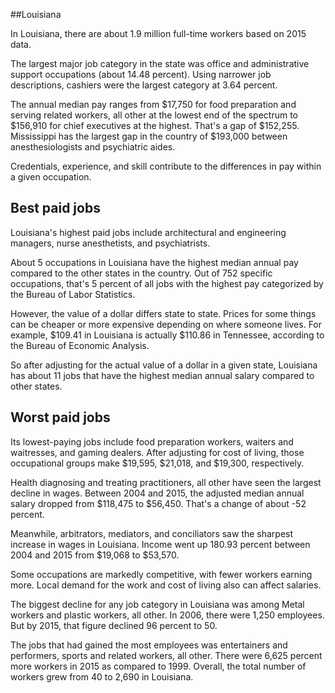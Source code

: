 

##Louisiana

In Louisiana, there are about 1.9 million full-time workers based on 2015 data.

The largest major job category in the state was <span class='occ_title_em'>office and administrative support occupations</span> (about 14.48 percent). Using narrower job descriptions, <span class='occ_title_em'>cashiers</span> were the largest category at 3.64 percent.
               
The annual median pay ranges from $17,750 for <span class='occ_title_em'>food preparation and serving related workers, all other</span> at the lowest end of the spectrum to  $156,910 for <span class='occ_title_em'>chief executives</span> at the highest. That's a gap of $152,255. Mississippi has the largest gap in the country of $193,000 between <span class='occ_title_em'>anesthesiologists and psychiatric aides</span>.
          
Credentials, experience, and skill contribute to the differences in pay within a given occupation.

## Best paid jobs
Louisiana's highest paid jobs include <span class='occ_title_em'>architectural and engineering managers, nurse anesthetists</span>, and <span class='occ_title_em'>psychiatrists</span>.
               
About 5 occupations in Louisiana have the highest median annual pay compared to the other states in the country. Out of 752 specific occupations, that's 5 percent of all jobs with the highest pay categorized by the Bureau of Labor Statistics.
               
However, the value of a dollar differs state to state. Prices for some things can be cheaper or more expensive depending on where someone lives. For example, $109.41 in Louisiana is actually $110.86 in Tennessee, according to the Bureau of Economic Analysis.
               
So after adjusting for the actual value of a dollar in a given state, Louisiana has about 11 jobs that have the highest median annual salary compared to other states.
               
## Worst paid jobs

Its lowest-paying jobs include <span class='occ_title_em'>food preparation workers</span>, <span class='occ_title_em'>waiters and waitresses</span>, and <span class='occ_title_em'>gaming dealers</span>. After adjusting for cost of living, those occupational groups make $19,595,  $21,018, and  $19,300, respectively.
               
<span class='occ_title_em'>Health diagnosing and treating practitioners, all other</span> have seen the largest decline in wages. Between 2004 and 2015, the adjusted median annual salary dropped from $118,475 to $56,450. That's a change of about -52 percent.
               
Meanwhile, <span class='occ_title_em'>arbitrators, mediators, and conciliators</span> saw the sharpest increase in wages in Louisiana. Income went up 180.93 percent between 2004 and 2015 from $19,068 to $53,570.

Some occupations are markedly competitive, with fewer workers earning more. Local demand for the work and cost of living also can affect salaries.

            
The biggest decline for any job category in Louisiana was among <span class='occ_title_em'>Metal workers and plastic workers, all other</span>. In 2006, there were 1,250 employees. But by 2015, that figure declined 96 percent to 50. 
               
The jobs that had gained the most employees was entertainers and performers, sports and related workers, all other. There were 6,625 percent more workers in 2015 as compared to 1999. Overall, the total number of workers grew from 40 to 2,690 in Louisiana.
